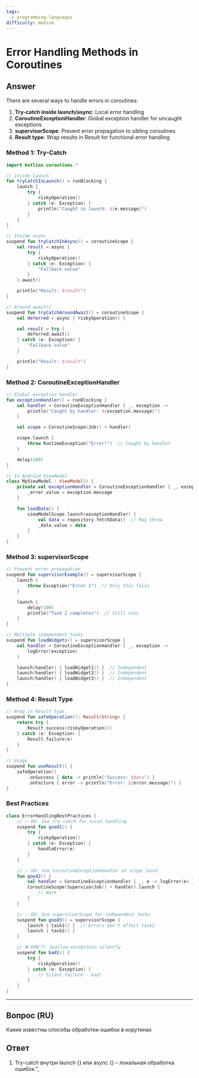 ```yaml
---
tags:
  - programming-languages
difficulty: medium
---
```


# Error Handling Methods in Coroutines

## Answer

There are several ways to handle errors in coroutines:

1. **Try-catch inside launch/async**: Local error handling
2. **CoroutineExceptionHandler**: Global exception handler for uncaught exceptions
3. **supervisorScope**: Prevent error propagation to sibling coroutines
4. **Result type**: Wrap results in Result<T> for functional error handling

### Method 1: Try-Catch

```kotlin
import kotlinx.coroutines.*

// Inside launch
fun tryCatchInLaunch() = runBlocking {
    launch {
        try {
            riskyOperation()
        } catch (e: Exception) {
            println("Caught in launch: ${e.message}")
        }
    }
}

// Inside async
suspend fun tryCatchInAsync() = coroutineScope {
    val result = async {
        try {
            riskyOperation()
        } catch (e: Exception) {
            "Fallback value"
        }
    }.await()

    println("Result: $result")
}

// Around await()
suspend fun tryCatchAroundAwait() = coroutineScope {
    val deferred = async { riskyOperation() }

    val result = try {
        deferred.await()
    } catch (e: Exception) {
        "Fallback value"
    }

    println("Result: $result")
}
```

### Method 2: CoroutineExceptionHandler

```kotlin
// Global exception handler
fun exceptionHandler() = runBlocking {
    val handler = CoroutineExceptionHandler { _, exception ->
        println("Caught by handler: ${exception.message}")
    }

    val scope = CoroutineScope(Job() + handler)

    scope.launch {
        throw RuntimeException("Error!")  // Caught by handler
    }

    delay(100)
}

// In Android ViewModel
class MyViewModel : ViewModel() {
    private val exceptionHandler = CoroutineExceptionHandler { _, exception ->
        _error.value = exception.message
    }

    fun loadData() {
        viewModelScope.launch(exceptionHandler) {
            val data = repository.fetchData()  // May throw
            _data.value = data
        }
    }
}
```

### Method 3: supervisorScope

```kotlin
// Prevent error propagation
suspend fun supervisorExample() = supervisorScope {
    launch {
        throw Exception("Error 1")  // Only this fails
    }

    launch {
        delay(100)
        println("Task 2 completes")  // Still runs
    }
}

// Multiple independent tasks
suspend fun loadWidgets() = supervisorScope {
    val handler = CoroutineExceptionHandler { _, exception ->
        logError(exception)
    }

    launch(handler) { loadWidget1() }  // Independent
    launch(handler) { loadWidget2() }  // Independent
    launch(handler) { loadWidget3() }  // Independent
}
```

### Method 4: Result Type

```kotlin
// Wrap in Result type
suspend fun safeOperation(): Result<String> {
    return try {
        Result.success(riskyOperation())
    } catch (e: Exception) {
        Result.failure(e)
    }
}

// Usage
suspend fun useResult() {
    safeOperation()
        .onSuccess { data -> println("Success: $data") }
        .onFailure { error -> println("Error: ${error.message}") }
}
```

### Best Practices

```kotlin
class ErrorHandlingBestPractices {
    // ✅ DO: Use try-catch for local handling
    suspend fun good1() {
        try {
            riskyOperation()
        } catch (e: Exception) {
            handleError(e)
        }
    }

    // ✅ DO: Use CoroutineExceptionHandler at scope level
    fun good2() {
        val handler = CoroutineExceptionHandler { _, e -> logError(e) }
        CoroutineScope(SupervisorJob() + handler).launch {
            // Work
        }
    }

    // ✅ DO: Use supervisorScope for independent tasks
    suspend fun good3() = supervisorScope {
        launch { task1() }  // Errors don't affect task2
        launch { task2() }
    }

    // ❌ DON'T: Swallow exceptions silently
    suspend fun bad1() {
        try {
            riskyOperation()
        } catch (e: Exception) {
            // Silent failure - bad!
        }
    }
}
```

---

## Вопрос (RU)

Какие известны способы обработки ошибок в корутинах

## Ответ

1. Try-catch внутри launch {} или async {} – локальная обработка ошибок.\",
